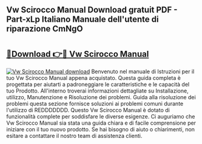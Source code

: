 ## Vw Scirocco Manual Download gratuit PDF - Part-xLp Italiano Manuale dell'utente di riparazione CmNgO

# <h2><a href="http://dfbdzs7.blite.top/?on=Vw+Scirocco+Manual">🔗Download 👉🔴 Vw Scirocco Manual</a></h2>

[![Vw Scirocco Manual download](https://i.imgur.com/lujVjoI.png)](http://dfbdzs7.blite.top/?on=Vw+Scirocco+Manual)
Benvenuto nel manuale di Istruzioni per il tuo Vw Scirocco Manual appena acquistato. Questa guida completa è progettata per aiutarti a padroneggiare le caratteristiche e le capacità del tuo Prodotto. All'interno troverai informazioni dettagliate su Installazione, utilizzo, Manutenzione e Risoluzione dei problemi. Guida alla risoluzione dei problemi questa sezione fornisce soluzioni ai problemi comuni durante l'utilizzo di REDDDDDDD. Questo Vw Scirocco Manual è dotato di funzionalità complete per soddisfare le diverse esigenze. Ci auguriamo che Vw Scirocco Manual sia stata una guida chiara e di facile comprensione per iniziare con il tuo nuovo prodotto. Se hai bisogno di aiuto o chiarimenti, non esitare a contattare il nostro team di assistenza clienti.
